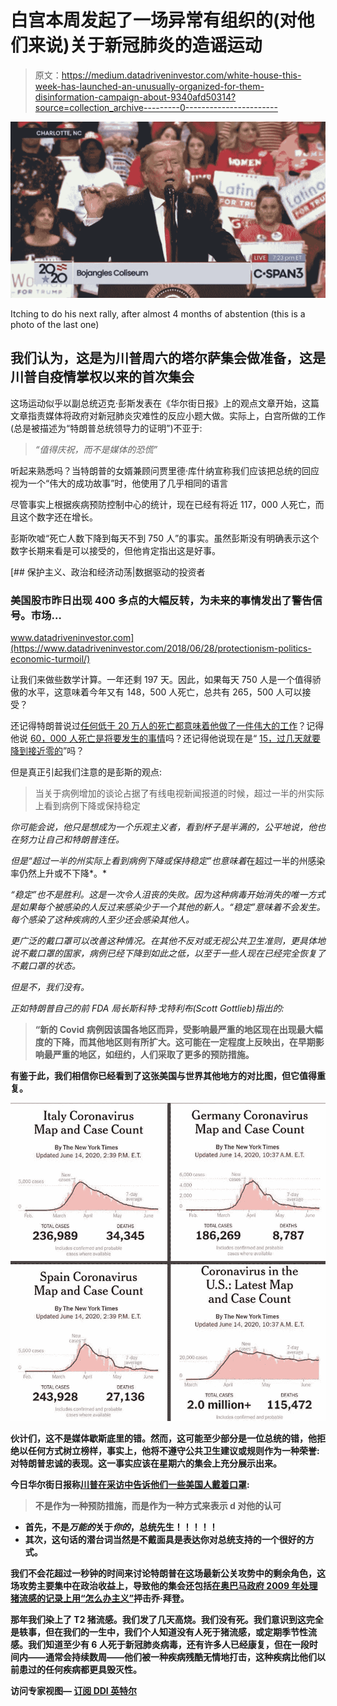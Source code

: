 # 白宫本周发起了一场异常有组织的(对他们来说)关于新冠肺炎的造谣运动

> 原文：<https://medium.datadriveninvestor.com/white-house-this-week-has-launched-an-unusually-organized-for-them-disinformation-campaign-about-9340afd50314?source=collection_archive---------0----------------------->

[![](img/d9f0035a686ed92836c6f0780acc199d.png)](https://www.c-span.org/video/?469845-1/president-trump-campaigns-charlotte-north-carolina)

Itching to do his next rally, after almost 4 months of abstention (this is a photo of the last one)

## 我们认为，这是为川普周六的塔尔萨集会做准备，这是川普自疫情掌权以来的首次集会

这场运动似乎以副总统迈克·彭斯发表在《华尔街日报》上的观点文章开始，这篇文章指责媒体将政府对新冠肺炎灾难性的反应小题大做。实际上，白宫所做的工作(总是被描述为“特朗普总统领导力的证明”)不亚于:

> *“*值得庆祝，而不是媒体的恐慌*”*

听起来熟悉吗？当特朗普的女婿兼顾问贾里德·库什纳宣称我们应该把总统的回应视为一个“伟大的成功故事”时，他使用了几乎相同的语言

尽管事实上根据疾病预防控制中心的统计，现在已经有将近 117，000 人死亡，而且这个数字还在增长。

彭斯吹嘘“死亡人数下降到每天不到 750 人”的事实。虽然彭斯没有明确表示这个数字长期来看是可以接受的，但他肯定指出这是好事。

[](https://www.datadriveninvestor.com/2018/06/28/protectionism-politics-economic-turmoil/) [## 保护主义、政治和经济动荡|数据驱动的投资者

### 美国股市昨日出现 400 多点的大幅反转，为未来的事情发出了警告信号。市场…

www.datadriveninvestor.com](https://www.datadriveninvestor.com/2018/06/28/protectionism-politics-economic-turmoil/) 

让我们来做些数学计算。一年还剩 197 天。因此，如果每天 750 人是一个值得骄傲的水平，这意味着今年又有 148，500 人死亡，总共有 265，500 人可以接受？

还记得特朗普说过[任何低于 20 万人的死亡都意味着他做了一件伟大的工作](https://www.syracuse.com/coronavirus/2020/03/trump-on-coronavirus-if-us-has-100000-to-200000-deaths-weve-done-a-good-job.html)？记得他说 [60，000 人死亡是将要发生的事情](https://www.cnn.com/world/live-news/coronavirus-pandemic-04-21-20-intl/h_a266b6f5fe37b3cc58cbd6c1655c0c84)吗？还记得他说现在是“ [15，过几天就要降到接近零的](https://nymag.com/intelligencer/2020/04/trump-coronavirus-cases-will-go-down-to-zero-ultimately.html)”吗？

但是真正引起我们注意的是彭斯的观点:

> 当关于病例增加的谈论占据了有线电视新闻报道的时候，超过一半的州实际上看到病例下降或保持稳定

*你可能会说，他只是想成为一个乐观主义者，看到杯子是半满的，公平地说，他也在努力让自己和特朗普连任。*

*但是“超过一半的州实际上看到病例下降或保持稳定”也意味着*在超过一半的州感染率仍然上升或不下降*。*

*“稳定”也不是胜利。这是一次令人沮丧的失败。因为这种病毒开始消失的唯一方式是如果每个被感染的人反过来感染少于一个其他的新人。“稳定”意味着不会发生。每个感染了这种疾病的人至少还会感染其他人。*

*更广泛的戴口罩可以改善这种情况。在其他不反对或无视公共卫生准则，更具体地说不戴口罩的国家，病例已经下降到如此之低，以至于一些人现在已经完全恢复了不戴口罩的状态。*

*但是不，我们没有。*

*正如特朗普自己的前 FDA 局长斯科特·戈特利布(Scott Gottlieb)指出的:*

> **“新的 Covid 病例因该国各地区而异，受影响最严重的地区现在出现最大幅度的下降，而其他地区则有所扩大。这可能在一定程度上反映出，在早期影响最严重的地区，如纽约，人们采取了更多的预防措施。**

**有鉴于此，我们相信你已经看到了这张美国与世界其他地方的对比图，但它值得重复。**

**[![](img/7b85622177f2ddec2311583baa4f6900.png)](https://www.nytimes.com/interactive/2020/us/coronavirus-us-cases.html)**

**伙计们，这不是媒体歇斯底里的错。然而，这可能至少部分是一位总统的错，他拒绝以任何方式树立榜样，事实上，他将不遵守公共卫生建议或规则作为一种荣誉:对特朗普忠诚的表现。这一事实应该在星期六的集会上充分展示出来。**

**今日华尔街日报称[川普在采访中告诉他们一些美国人戴着口罩](https://www.wsj.com/articles/trump-talks-juneteenth-john-bolton-economy-in-wsj-interview-11592493771):**

> **不是作为一种预防措施，而是作为一种方式来表示 d 对他的认可**

*   **首先，不是*万能的*关于*你的*，总统先生！！！！！**
*   **其次，这句话的潜台词当然是不戴面具是表达你对总统支持的一个很好的方式。**

**我们不会花超过一秒钟的时间来讨论特朗普在这场最新公关攻势中的剩余角色，这场攻势主要集中在政治收益上，导致他的集会还包括[在奥巴马政府 2009 年处理猪流感的记录上用“怎么办主义”](https://twitter.com/realDonaldTrump/status/1273597096105521155)抨击乔·拜登。**

**那年我们染上了 T2 猪流感。我们发了几天高烧。我们没有死。我们意识到这完全是轶事，但在我们的一生中，我们个人知道没有人死于猪流感，或定期季节性流感。我们知道至少有 6 人死于新冠肺炎病毒，还有许多人已经康复，但在一段时间内——通常会持续数周——他们被一种疾病残酷无情地打击，这种疾病比他们以前患过的任何疾病都更具毁灭性。**

****访问专家视图—** [**订阅 DDI 英特尔**](https://datadriveninvestor.com/ddi-intel)**
